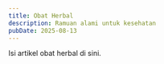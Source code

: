 ```yaml
---
title: Obat Herbal
description: Ramuan alami untuk kesehatan
pubDate: 2025-08-13
---
```


Isi artikel obat herbal di sini.

